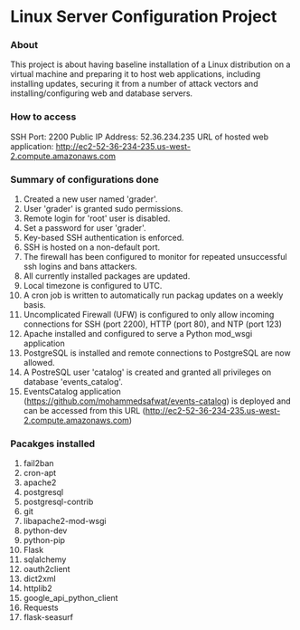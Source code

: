 # Linux Server Configuration Project

### About
This project is about having  baseline installation of a Linux distribution on a virtual machine and preparing it to host web applications, including installing updates, securing it from a number of attack vectors and installing/configuring web and database servers.

### How to access
SSH Port: 2200
Public IP Address: 52.36.234.235
URL of hosted web application: http://ec2-52-36-234-235.us-west-2.compute.amazonaws.com

### Summary of configurations done

1. Created a new user named 'grader'.
2. User 'grader' is granted sudo permissions.
3. Remote login for 'root' user is disabled.
4. Set a password for user 'grader'.
5. Key-based SSH authentication is enforced.
6. SSH is hosted on a non-default port.
7. The firewall has been configured to monitor for repeated unsuccessful ssh logins and bans attackers.
8. All currently installed packages are updated.
9. Local timezone is configured to UTC.
10. A cron job is written to automatically run packag updates on a weekly basis.
11. Uncomplicated Firewall (UFW) is configured to only allow incoming connections for SSH (port 2200), HTTP (port 80), and NTP (port 123)
12. Apache installed and configured to serve a Python mod_wsgi application
13. PostgreSQL is installed and remote connections to PostgreSQL are now allowed.
14. A PostreSQL user 'catalog' is created and granted all privileges on database 'events_catalog'.
13. EventsCatalog application (https://github.com/mohammedsafwat/events-catalog) is deployed and can be accessed from this URL (http://ec2-52-36-234-235.us-west-2.compute.amazonaws.com)

### Pacakges installed

1. fail2ban
2. cron-apt
3. apache2
4. postgresql
5. postgresql-contrib
6. git
7. libapache2-mod-wsgi 
8. python-dev
9. python-pip
10. Flask
11. sqlalchemy
12. oauth2client
13. dict2xml
14. httplib2
15. google_api_python_client
16. Requests
17. flask-seasurf 
